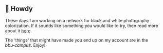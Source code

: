 ## 👋 Howdy

These days I am working on a network for black and white photography colorization. If it sounds like something you would like to try, then read more about it [here](https://emilwallner.medium.com/colorize-b-w-photos-with-a-100-line-neural-network-53d9b4449f8d).

The 'things' that might have made you end up on my account are in the *bbu-campus*. Enjoy!
